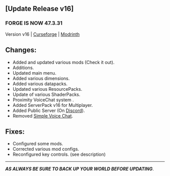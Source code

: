 **[Update Release v16]**
--
### **FORGE IS NOW 47.3.31**
Version v16 | [Curseforge](https://www.curseforge.com/minecraft/modpacks/project-boss-rpg/files/5123538) | [Modrinth](https://modrinth.com/project/project-boss-rpg) 

**Changes:**
--
* Added and updated various mods (Check it out).
* Additions. 
* Updated main menu.
* Added various dimensions.
* Added various datapacks.
* Updated various ResourcePacks.
* Update of various ShaderPacks.
* Proximity VoiceChat system .
* Added ServerPack v16 for Multiplayer.
* Added Public Server (On [Discord](https://discord.gg/thfPJ7QAPJ "Infinity Wonderful")).
* Removed [Simple Voice Chat](https://www.curseforge.com/minecraft/mc-mods/simple-voice-chat).

**Fixes:**
----------
* Configured some mods.
* Corrected various mod configs.
* Reconfigured key controls. (see description)
---
***AS ALWAYS BE SURE TO BACK UP YOUR WORLD BEFORE UPDATING***.
